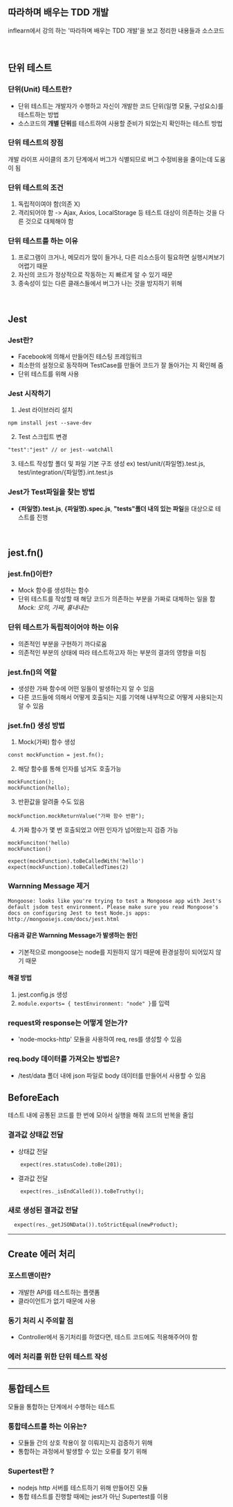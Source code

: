 ## 따라하며 배우는 TDD 개발

inflearn에서 강의 하는 '따라하며 배우는 TDD 개발'을 보고 정리한 내용들과 소스코드

<br/>

## 단위 테스트

### 단위(Unit) 테스트란?

- 단위 테스트는 개발자가 수행하고 자신이 개발한 코드 단위(일명 모둘, 구성요소)를 테스트하는 방법
- 소스코드의 **개별 단위**를 테스트하여 사용할 준비가 되었는지 확인하는 테스트 방법

### 단위 테스트의 장점

개발 라이프 사이클의 초기 단계에서 버그가 식별되므로 버그 수정비용을 줄이는데 도움이 됨

### 단위 테스트의 조건

1. 독립적이여야 함(의존 X)
2. 격리되어야 함 -> Ajax, Axios, LocalStorage 등 테스트 대상이 의존하는 것을 다른 것으로 대체해야 함

### 단위 테스트를 하는 이유

1. 프로그램이 크거나, 메모리가 많이 들거나, 다른 리소스등이 필요하면 실행시켜보기 어렵기 때문
2. 자신의 코드가 정상적으로 작동하는 지 빠르게 알 수 있기 때문
3. 종속성이 있는 다른 클래스들에서 버그가 나는 것을 방지하기 위해

<br/>

## Jest

### Jest란?

- Facebook에 의해서 만들어진 테스팅 프레임워크
- 최소한의 설정으로 동작하며 TestCase를 만들어 코드가 잘 돌아가는 지 확인해 줌
- 단위 테스트를 위해 사용

### Jest 시작하기

1. Jest 라이브러리 설치

```
npm install jest --save-dev
```

2. Test 스크립트 변경

```
"test":"jest" // or jest--watchAll
```

3. 테스트 작성할 폴더 및 파일 기본 구조 생성
   ex) test/unit/{파일명}.test.js, test/integration/{파일명}.int.test.js

### Jest가 Test파일을 찾는 방법

- **{파일명}.test.js**, **{파일명}.spec.js**, **"tests"폴더 내의 있는 파일**을 대상으로 테스트를 진행

<br/>

## jest.fn()

### jest.fn()이란?

- Mock 함수를 생성하는 함수
- 단위 테스트를 작성할 때 해당 코드가 의존하는 부분을 가짜로 대체하는 일을 함
  _Mock: 모의, 가짜, 흉내내는_

### 단위 테스트가 독립적이어야 하는 이유

- 의존적인 부분을 구현하기 까다로움
- 의존적인 부분의 상태에 따라 테스트하고자 하는 부분의 결과의 영향을 미침

### jest.fn()의 역할

- 생성한 가짜 함수에 어떤 일들이 발생하는지 알 수 있음
- 다른 코드들에 의해서 어떻게 호출되는 지를 기억해 내부적으로 어떻게 사용되는지 알 수 있음

### jset.fn() 생성 방법

1. Mock(가짜) 함수 생성

```
const mockFunction = jest.fn();
```

2. 해당 함수를 통해 인자를 넘겨도 호출가능

```
mockFunction();
mockFunction(hello);
```

3. 반환값을 알려줄 수도 있음

```
mockFunction.mockReturnValue("가짜 함수 반환");
```

4. 가짜 함수가 몇 번 호출되었고 어떤 인자가 넘어왔는지 검증 가능

```
mockFunciton('hello)
mockFunction()

expect(mockFunction).toBeCalledWith('hello')
expect(mockFunction).toBeCalledTimes(2)
```

### Warnning Message 제거

```
Mongoose: looks like you're trying to test a Mongoose app with Jest's default jsdom test environment. Please make sure you read Mongoose's docs on configuring Jest to test Node.js apps: http://mongoosejs.com/docs/jest.html
```

#### 다음과 같은 Warnning Message가 발생하는 원인

- 기본적으로 mongoose는 node를 지원하지 않기 때문에 환경설정이 되어있지 않기 때문

#### 해결 방법

1. jest.config.js 생성
2. `module.exports= { testEnvironment: "node" }`를 입력

### request와 response는 어떻게 얻는가?

- 'node-mocks-http' 모듈을 사용하여 req, res를 생성할 수 있음

### req.body 데이터를 가져오는 방법은?

- /test/data 폴더 내에 json 파일로 body 데이터를 만들어서 사용할 수 있음

## BeforeEach

테스트 내에 공통된 코드를 한 번에 모아서 실행을 해줘 코드의 반복을 줄임

### 결과값 상태값 전달

- 상태값 전달

```
    expect(res.statusCode).toBe(201);
```
- 결과값 전달
```
    expect(res._isEndCalled()).toBeTruthy();
```

### 새로 생성된 결과값 전달

```
  expect(res._getJSONData()).toStrictEqual(newProduct);
```

---

## Create 에러 처리

### 포스트맨이란?
- 개발한 API를 테스트하는 플랫폼
- 클라이언트가 없기 때문에 사용

### 동기 처리 시 주의할 점
- Controller에서 동기처리를 하였다면, 테스트 코드에도 적용해주어야 함

### 에러 처리를 위한 단위 테스트 작성

---

## 통합테스트
모듈을 통합하는 단계에서 수행하는 테스트

### 통합테스트를 하는 이유는?
- 모듈들 간의 상호 작용이 잘 이뤄지는지 검증하기 위해
- 통합하는 과정에서 발생할 수 있는 오류를 찾기 위해

### Supertest란 ?
- nodejs http 서버를 테스트하기 위해 만들어진 모듈
- 통합 테스트를 진행할 때에는 jest가 아닌 Supertest를 이용
